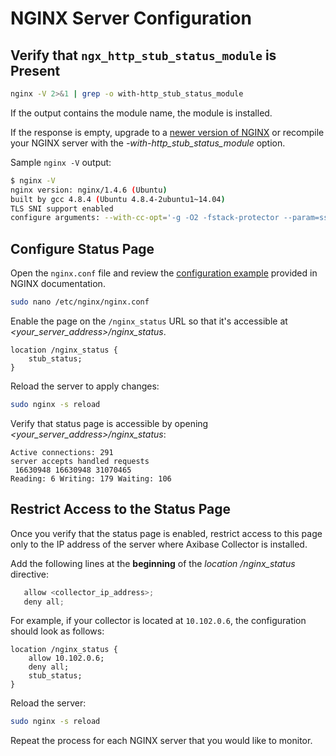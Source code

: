 # NGINX Server Configuration

## Verify that `ngx_http_stub_status_module` is Present

```sh
nginx -V 2>&1 | grep -o with-http_stub_status_module
```

If the output contains the module name, the module is installed.

If the response is empty, upgrade to a [newer version of NGINX](http://nginx.org/en/CHANGES) or recompile your NGINX server with the *-with-http_stub_status_module* option.

Sample `nginx -V` output:

```sh
$ nginx -V
nginx version: nginx/1.4.6 (Ubuntu)
built by gcc 4.8.4 (Ubuntu 4.8.4-2ubuntu1~14.04)
TLS SNI support enabled
configure arguments: --with-cc-opt='-g -O2 -fstack-protector --param=ssp-buffer-size=4 -Wformat -Werror=format-security -D_FORTIFY_SOURCE=2' --with-ld-opt='-Wl,-Bsymbolic-functions -Wl,-z,relro' --prefix=/usr/share/nginx --conf-path=/etc/nginx/nginx.conf --http-log-path=/var/log/nginx/access.log --error-log-path=/var/log/nginx/error.log --lock-path=/var/lock/nginx.lock --pid-path=/run/nginx.pid --http-client-body-temp-path=/var/lib/nginx/body --http-fastcgi-temp-path=/var/lib/nginx/fastcgi --http-proxy-temp-path=/var/lib/nginx/proxy --http-scgi-temp-path=/var/lib/nginx/scgi --http-uwsgi-temp-path=/var/lib/nginx/uwsgi --with-debug --with-pcre-jit --with-ipv6 --with-http_ssl_module --with-http_stub_status_module --with-http_realip_module --with-http_addition_module --with-http_dav_module --with-http_geoip_module --with-http_gzip_static_module --with-http_image_filter_module --with-http_spdy_module --with-http_sub_module --with-http_xslt_module --with-mail --with-mail_ssl_module
```



## Configure Status Page

Open the `nginx.conf` file and review the [configuration example](http://nginx.org/en/docs/http/ngx_http_stub_status_module.html#example) provided in NGINX documentation.

```sh
sudo nano /etc/nginx/nginx.conf
```

Enable the page on the `/nginx_status` URL so that it's accessible at *<your_server_address>/nginx_status*.

```ls
location /nginx_status {
    stub_status;
}
```

Reload the server to apply changes:

```sh
sudo nginx -s reload
```

Verify that status page is accessible by opening *<your_server_address>/nginx_status*:

```ls
Active connections: 291
server accepts handled requests
 16630948 16630948 31070465
Reading: 6 Writing: 179 Waiting: 106
```

## Restrict Access to the Status Page

Once you verify that the status page is enabled, restrict access to this page only to the IP address of the server where Axibase Collector is installed.

Add the following lines at the **beginning** of the *location /nginx_status* directive:

```java
   allow <collector_ip_address>;
   deny all;
```

 For example, if your collector is located at `10.102.0.6`, the configuration should look as follows:

```ls
location /nginx_status {
    allow 10.102.0.6;
    deny all;
    stub_status;
}
```

Reload the server:

```sh
sudo nginx -s reload
```

Repeat the process for each NGINX server that you would like to monitor.
